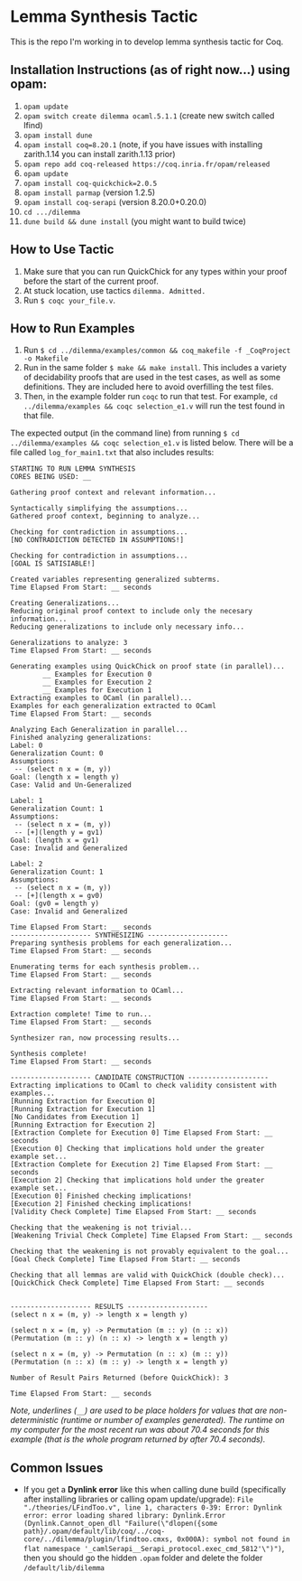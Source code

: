 # Lemma Synthesis Tactic
This is the repo I'm working in to develop lemma synthesis tactic for Coq.

## Installation Instructions (as of right now...) using opam:

1. `opam update`
1. `opam switch create dilemma ocaml.5.1.1` (create new switch called lfind)
1. `opam install dune`
1. `opam install coq=8.20.1` (note, if you have issues with installing zarith.1.14 you can install zarith.1.13 prior)
1. `opam repo add coq-released https://coq.inria.fr/opam/released`
1. `opam update`
1. `opam install coq-quickchick=2.0.5`
1. `opam install parmap` (version 1.2.5)
1. `opam install coq-serapi` (version 8.20.0+0.20.0)
1. `cd .../dilemma`
1. `dune build && dune install` (you might want to build twice)

## How to Use Tactic
1. Make sure that you can run QuickChick for any types within your proof before the start of the current proof.
1. At stuck location, use tactics `dilemma. Admitted.`
1. Run `$ coqc your_file.v`.

## How to Run Examples
1. Run `$ cd ../dilemma/examples/common && coq_makefile -f _CoqProject -o Makefile` 
1. Run in the same folder `$ make && make install`. This includes a variety of decidability proofs that are used in the test cases, as well as some definitions. They are included here to avoid overfilling the test files.
1. Then, in the example folder run `coqc` to run that test. For example, `cd ../dilemma/examples && coqc selection_e1.v` will run the test found in that file. 

The expected output (in the command line) from running `$ cd ../dilemma/examples && coqc selection_e1.v` is listed below. There will be a file called `log_for_main1.txt` that also includes results:

```
STARTING TO RUN LEMMA SYNTHESIS
CORES BEING USED: __

Gathering proof context and relevant information...

Syntactically simplifying the assumptions...
Gathered proof context, beginning to analyze...

Checking for contradiction in assumptions...
[NO CONTRADICTION DETECTED IN ASSUMPTIONS!]

Checking for contradiction in assumptions...
[GOAL IS SATISIABLE!]

Created variables representing generalized subterms.
Time Elapsed From Start: __ seconds

Creating Generalizations...
Reducing original proof context to include only the necesary information...
Reducing generalizations to include only necessary info...

Generalizations to analyze: 3
Time Elapsed From Start: __ seconds

Generating examples using QuickChick on proof state (in parallel)...
        __ Examples for Execution 0
        __ Examples for Execution 2
        __ Examples for Execution 1
Extracting examples to OCaml (in parallel)... 
Examples for each generalization extracted to OCaml
Time Elapsed From Start: __ seconds

Analyzing Each Generalization in parallel...
Finished analyzing generalizations:
Label: 0
Generalization Count: 0
Assumptions: 
 -- (select n x = (m, y))
Goal: (length x = length y)
Case: Valid and Un-Generalized

Label: 1
Generalization Count: 1
Assumptions: 
 -- (select n x = (m, y))
 -- [+](length y = gv1)
Goal: (length x = gv1)
Case: Invalid and Generalized

Label: 2
Generalization Count: 1
Assumptions: 
 -- (select n x = (m, y))
 -- [+](length x = gv0)
Goal: (gv0 = length y)
Case: Invalid and Generalized

Time Elapsed From Start: __ seconds
-------------------- SYNTHESIZING --------------------
Preparing synthesis problems for each generalization...
Time Elapsed From Start: __ seconds

Enumerating terms for each synthesis problem...
Time Elapsed From Start: __ seconds

Extracting relevant information to OCaml...
Time Elapsed From Start: __ seconds

Extraction complete! Time to run...
Time Elapsed From Start: __ seconds

Synthesizer ran, now processing results...

Synthesis complete!
Time Elapsed From Start: __ seconds

-------------------- CANDIDATE CONSTRUCTION --------------------
Extracting implications to OCaml to check validity consistent with examples...
[Running Extraction for Execution 0]
[Running Extraction for Execution 1]
[No Candidates from Execution 1]
[Running Extraction for Execution 2]
[Extraction Complete for Execution 0] Time Elapsed From Start: __ seconds
[Execution 0] Checking that implications hold under the greater example set...
[Extraction Complete for Execution 2] Time Elapsed From Start: __ seconds
[Execution 2] Checking that implications hold under the greater example set...
[Execution 0] Finished checking implications!
[Execution 2] Finished checking implications!
[Validity Check Complete] Time Elapsed From Start: __ seconds

Checking that the weakening is not trivial...
[Weakening Trivial Check Complete] Time Elapsed From Start: __ seconds

Checking that the weakening is not provably equivalent to the goal...
[Goal Check Complete] Time Elapsed From Start: __ seconds

Checking that all lemmas are valid with QuickChick (double check)...
[QuickChick Check Complete] Time Elapsed From Start: __ seconds


-------------------- RESULTS --------------------
(select n x = (m, y) -> length x = length y)

(select n x = (m, y) -> Permutation (m :: y) (n :: x))
(Permutation (m :: y) (n :: x) -> length x = length y)

(select n x = (m, y) -> Permutation (n :: x) (m :: y))
(Permutation (n :: x) (m :: y) -> length x = length y)

Number of Result Pairs Returned (before QuickChick): 3

Time Elapsed From Start: __ seconds
```

_Note, underlines (`__`) are used to be place holders for values that are non-deterministic (runtime or number of examples generated). The runtime on my computer for the most recent run was about 70.4 seconds for this example (that is the whole program returned by after 70.4 seconds)._

## Common Issues
- If you get a **Dynlink error** like this when calling dune build (specifically after installing libraries or calling opam update/upgrade): `File "./theories/LFindToo.v", line 1, characters 0-39:
Error:
Dynlink error: error loading shared library: Dynlink.Error (Dynlink.Cannot_open_dll "Failure(\"dlopen({some path}/.opam/default/lib/coq/../coq-core/../dilemma/plugin/lfindtoo.cmxs, 0x000A): symbol not found in flat namespace '_camlSerapi__Serapi_protocol.exec_cmd_5812'\")")`, then you should go the hidden `.opam` folder and delete the folder `/default/lib/dilemma`